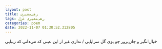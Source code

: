 ```yaml
---
layout: post
title: رهی‌معیری
tags: رهی‌معیری غزل
categories: poem
date: 2022-11-07 01:30:52.312805
---
```


خیال‌انگیز و جان‌پرور چو بوی گل سراپایی / نداری غیر از این عیبی که می‌دانی که زیبایی